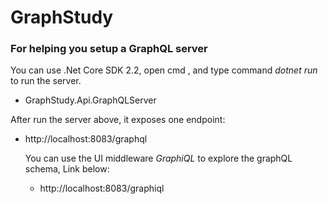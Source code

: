 # GraphStudy

### For helping you setup a GraphQL server

You can use .Net Core SDK 2.2, open cmd , and type command *dotnet run* to run the server.

* GraphStudy.Api.GraphQLServer  

After run the server above, it exposes one endpoint:  
* http://localhost:8083/graphql  

  You can use the UI middleware *GraphiQL* to explore the graphQL schema, Link below:  
  * http://localhost:8083/graphiql
